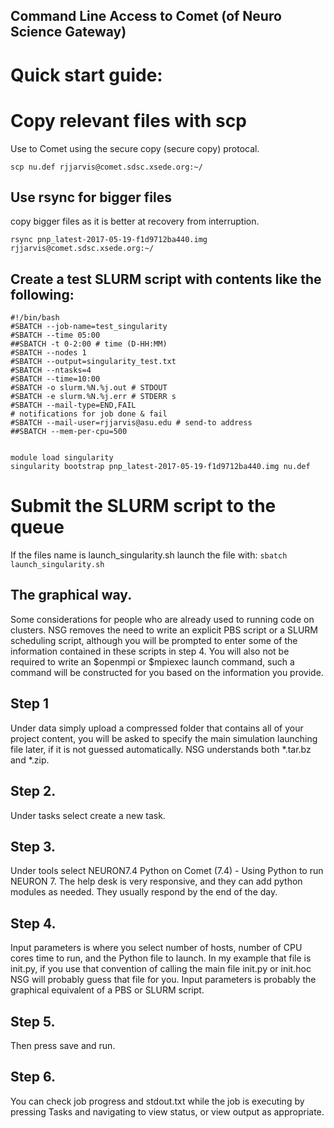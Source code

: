 ## Command Line Access to Comet (of Neuro Science Gateway)
# Quick start guide:

# Copy relevant files with scp 

Use to Comet using the secure copy (secure copy) protocal.

`scp nu.def rjjarvis@comet.sdsc.xsede.org:~/`

## Use rsync for bigger files

copy bigger files as it is better at recovery from interruption.

`rsync pnp_latest-2017-05-19-f1d9712ba440.img rjjarvis@comet.sdsc.xsede.org:~/`

## Create a test SLURM script with contents like the following:
```
#!/bin/bash
#SBATCH --job-name=test_singularity
#SBATCH --time 05:00
##SBATCH -t 0-2:00 # time (D-HH:MM) 
#SBATCH --nodes 1
#SBATCH --output=singularity_test.txt
#SBATCH --ntasks=4
#SBATCH --time=10:00
#SBATCH -o slurm.%N.%j.out # STDOUT 
#SBATCH -e slurm.%N.%j.err # STDERR s
#SBATCH --mail-type=END,FAIL 
# notifications for job done & fail 
#SBATCH --mail-user=rjjarvis@asu.edu # send-to address  
##SBATCH --mem-per-cpu=500


module load singularity
singularity bootstrap pnp_latest-2017-05-19-f1d9712ba440.img nu.def
```
# Submit the SLURM script to the queue
If the files name is launch_singularity.sh launch the file with:
`
sbatch launch_singularity.sh
`
##
## The graphical way.

Some considerations for people who are already used to running code on clusters. NSG removes the need to write an explicit PBS script or a SLURM scheduling script, although you will be prompted to enter some of the information contained in these scripts in step 4. You will also not be required to write an $openmpi or $mpiexec launch command, such a command will be constructed for you based on the information you provide.

## Step 1
Under data simply upload a compressed folder that contains all of your project content, you will be asked to specify the main simulation launching file later, if it is not guessed automatically. NSG understands both *.tar.bz and *.zip.

## Step 2.
Under tasks select create a new task.

## Step 3.
Under tools select NEURON7.4 Python on Comet (7.4) - Using Python to run NEURON 7.
The help desk is very responsive, and they can add python modules as needed. They usually respond by the end of the day.

## Step 4.
Input parameters is where you select number of hosts, number of CPU cores time to run, and the Python file to launch. In my example that file is init.py, if you use that convention of calling the main file init.py or init.hoc NSG will probably guess that file for you. Input parameters is probably the graphical equivalent of a PBS or SLURM script.

## Step 5.
Then press save and run.

## Step 6.
You can check job progress and stdout.txt while the job is executing by pressing Tasks and navigating to view status, or view output as appropriate.

